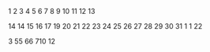 1
2
3
4
5
6
7
8
9
10
11
12
13

14
14
15
16
17
19
20
21
22
23
24
25
26
27
28
29
30
31
1
1
22

3
55
66
710
12




